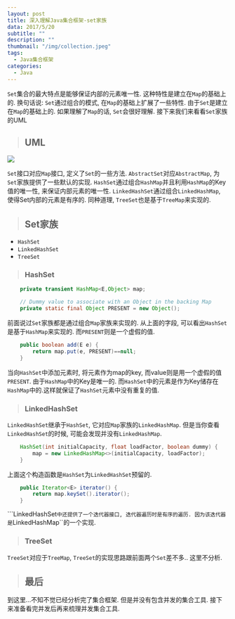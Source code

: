```yaml
---
layout: post
title: 深入理解Java集合框架-set家族
data: 2017/5/20
subtitle: ""
description: ""
thumbnail: "/img/collection.jpeg"
tags:
  - Java集合框架
categories:
  - Java
---
```


``Set``集合的最大特点是能够保证内部的元素唯一性. 这种特性是建立在``Map``的基础上的. 换句话说: ``Set``通过组合的模式, 在``Map``的基础上扩展了一些特性. 由于``Set``是建立在``Map``的基础上的. 如果理解了``Map``的话, ``Set``会很好理解. 接下来我们来看看``Set``家族的UML

> ## UML

![](http://ww1.sinaimg.cn/large/006VdOYcgy1fizhykmqgzj30x10hwq3y.jpg)

``Set``接口对应``Map``接口, 定义了``Set``的一些方法. ``AbstractSet``对应``AbstractMap``, 为``Set``家族提供了一些默认的实现. ``HashSet``通过组合``HashMap``并且利用``HashMap``的Key值的唯一性, 来保证内部元素的唯一性. ``LinkedHashSet``通过组合``LinkedHashMap``, 使得Set内部的元素是有序的. 同种道理, ``TreeSet``也是基于``TreeMap``来实现的.

> ## Set家族

* ``HashSet``
* ``LinkedHashSet``
* ``TreeSet``

> ### HashSet

```java
    private transient HashMap<E,Object> map;

    // Dummy value to associate with an Object in the backing Map
    private static final Object PRESENT = new Object();
```

前面说过``Set``家族都是通过组合``Map``家族来实现的. 从上面的字段, 可以看出``HashSet``是基于``HashMap``来实现的. 而``PRESENT``则是一个虚假的值.

```java
    public boolean add(E e) {
        return map.put(e, PRESENT)==null;
    }
```

当向``HashSet``中添加元素时, 将元素作为map的key, 而value则是用一个虚假的值``PRESENT``. 由于``HashMap``中的Key是唯一的. 而``HashSet``中的元素是作为Key储存在``HashMap``中的.这样就保证了``HashSet``元素中没有重复的值.

> ### LinkedHashSet

``LinkedHashSet``继承于``HashSet``, 它对应``Map``家族的``LinkedHashMap``. 但是当你查看``LinkedHashSet``的时候, 可能会发现并没有``LinkedHashMap``.

```java
    HashSet(int initialCapacity, float loadFactor, boolean dummy) {
        map = new LinkedHashMap<>(initialCapacity, loadFactor);
    }
```

上面这个构造函数是``HashSet``为``LinkedHashSet``预留的.

```java
    public Iterator<E> iterator() {
        return map.keySet().iterator();
    }
```

```LinkedHashSet``中还提供了一个迭代器接口, 迭代器遍历时是有序的遍历. 因为该迭代器是``LinkedHashMap``的一个实现.

> ### TreeSet

``TreeSet``对应于``TreeMap``, ``TreeSet``的实现思路跟前面两个``Set``差不多.. 这里不分析.

> ## 最后

到这里...不知不觉已经分析完了集合框架. 但是并没有包含并发的集合工具. 接下来准备看完并发后再来梳理并发集合工具.
